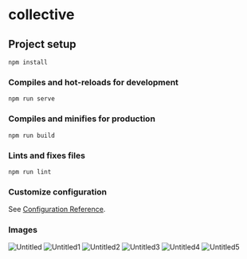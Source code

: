 # collective

## Project setup
```
npm install
```

### Compiles and hot-reloads for development
```
npm run serve
```

### Compiles and minifies for production
```
npm run build
```

### Lints and fixes files
```
npm run lint
```

### Customize configuration
See [Configuration Reference](https://cli.vuejs.org/config/).

### Images


![Untitled](https://user-images.githubusercontent.com/90575221/205176570-6a4e8700-7da1-49fd-b6fe-e8d473cc415b.png)
![Untitled1](https://user-images.githubusercontent.com/90575221/205176582-b5fe2bb0-c2b4-48dc-953e-1942fc6151e9.png)
![Untitled2](https://user-images.githubusercontent.com/90575221/205176591-86f590a8-36ae-4513-a794-d353046a7e85.png)
![Untitled3](https://user-images.githubusercontent.com/90575221/205176599-43c08517-260c-46d6-9903-58317f26ad6f.png)
![Untitled4](https://user-images.githubusercontent.com/90575221/205176604-65abc85c-55da-4f5a-ace3-6e8d3416c55d.png)
![Untitled5](https://user-images.githubusercontent.com/90575221/205176610-1823c54f-4ecf-475e-8b35-ba13baea5b88.png)
